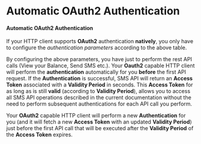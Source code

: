 # Automatic OAuth2 Authentication

#### Automatic OAuth2 Authentication <a id="automatic-oauth2-authentication"></a>

If your HTTP client supports **OAuth2** authentication **natively**, you only have to configure the _authentication parameters_ according to the above table.

By configuring the above parameters, you have just to perform the rest API calls \(View your Balance, Send SMS etc.\). Your **Oauth2** capable HTTP client will perform the **authentication** automatically for you **before** the first API request. If the **Authentication** is successful, SMS API will return an **Access Token** associated with a **Validity Period** in seconds. This **Access Token** for as long as is still **valid** \(according to **Validity Period**\), allows you to access all SMS API operations described in the current documentation without the need to perform subsequent authentications for each API call you perform.

Your **OAuth2** capable HTTP client will perform a new **Authentication** for you \(and it will fetch a new **Access Token** with an updated **Validity Period**\) just before the first API call that will be executed after the **Validity Period** of the **Access Token** expires.

